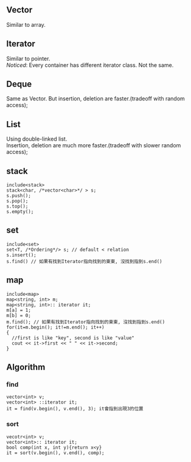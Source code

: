 ## Vector
Similar to array.  

## Iterator
Similar to pointer.  
*Noticed*: Every container has different iterator class. Not the same.

## Deque
Same as Vector. But insertion, deletion are faster.(tradeoff with random access);  

## List
Using double-linked list.  
Insertion, deletion are much more faster.(tradeoff with slower random access);

## stack
```=c++
include<stack>
stack<char, /*vector<char>*/ > s;
s.push();
s.pop();
s.top();
s.empty();
```

## set
```=c++
include<set>
set<T, /*Ordering*/> s; // default < relation
s.insert();
s.find() // 如果有找到Iterator指向找到的東東, 沒找到指到s.end()
```

## map
```=c++
include<map>
map<string, int> m;
map<string, int>:: iterator it;
m[a] = 1;
m[b] = 0;
m.find(); // 如果有找到Iterator指向找到的東東, 沒找到指到s.end()
for(it=m.begin(); it!=m.end(); it++)
{
  //first is like "key", second is like "value"
  cout << it->first << " " << it->second;
}
```

## Algorithm
### find
```=c++
vector<int> v;
vector<int> ::iterator it;
it = find(v.begin(), v.end(), 3); it會指到出現3的位置
```

### sort
```=c++
vecotr<int> v;
vector<int>:: iterator it;
bool comp(int x, int y){return x<y}
it = sort(v.begin(), v.end(), comp);
```

